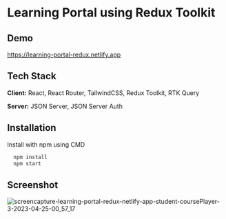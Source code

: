 # Learning Portal using Redux Toolkit 




## Demo

https://learning-portal-redux.netlify.app


## Tech Stack

**Client:** React, React Router, TailwindCSS, Redux Toolkit, RTK Query

**Server:** JSON Server, JSON Server Auth



## Installation

Install with npm using CMD

```bash
  npm install
  npm start
```
    
## Screenshot

![screencapture-learning-portal-redux-netlify-app-student-coursePlayer-3-2023-04-25-00_57_17](https://user-images.githubusercontent.com/56845656/234090282-dbb55b08-4496-4a35-a472-790d6ed363e6.png)

